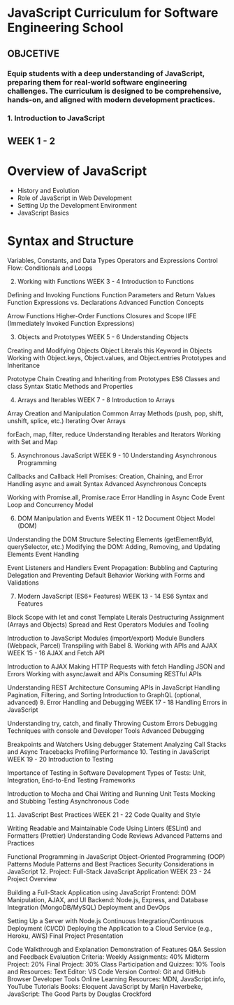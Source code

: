 <h1> JavaScript Curriculum for Software Engineering School </h1>

<h2> OBJCETIVE </h2>
<h3> Equip students with a deep understanding of JavaScript, preparing them for real-world software engineering challenges. The curriculum is designed to be comprehensive, hands-on, and aligned with modern development practices. </h3>

### 1. Introduction to JavaScript
## WEEK 1 - 2
# Overview of JavaScript
- History and Evolution
- Role of JavaScript in Web Development
- Setting Up the Development Environment
- JavaScript Basics

# Syntax and Structure
Variables, Constants, and Data Types
Operators and Expressions
Control Flow: Conditionals and Loops

2. Working with Functions
WEEK 3 - 4
Introduction to Functions

Defining and Invoking Functions
Function Parameters and Return Values
Function Expressions vs. Declarations
Advanced Function Concepts

Arrow Functions
Higher-Order Functions
Closures and Scope
IIFE (Immediately Invoked Function Expressions)

3. Objects and Prototypes
WEEK 5 - 6
Understanding Objects

Creating and Modifying Objects
Object Literals
this Keyword in Objects
Working with Object.keys, Object.values, and Object.entries
Prototypes and Inheritance

Prototype Chain
Creating and Inheriting from Prototypes
ES6 Classes and class Syntax
Static Methods and Properties

4. Arrays and Iterables
WEEK 7 - 8
Introduction to Arrays

Array Creation and Manipulation
Common Array Methods (push, pop, shift, unshift, splice, etc.)
Iterating Over Arrays

forEach, map, filter, reduce
Understanding Iterables and Iterators
Working with Set and Map

5. Asynchronous JavaScript
WEEK 9 - 10
Understanding Asynchronous Programming

Callbacks and Callback Hell
Promises: Creation, Chaining, and Error Handling
async and await Syntax
Advanced Asynchronous Concepts

Working with Promise.all, Promise.race
Error Handling in Async Code
Event Loop and Concurrency Model

6. DOM Manipulation and Events
WEEK 11 - 12
Document Object Model (DOM)

Understanding the DOM Structure
Selecting Elements (getElementById, querySelector, etc.)
Modifying the DOM: Adding, Removing, and Updating Elements
Event Handling

Event Listeners and Handlers
Event Propagation: Bubbling and Capturing
Delegation and Preventing Default Behavior
Working with Forms and Validations

7. Modern JavaScript (ES6+ Features)
WEEK 13 - 14
ES6 Syntax and Features

Block Scope with let and const
Template Literals
Destructuring Assignment (Arrays and Objects)
Spread and Rest Operators
Modules and Tooling

Introduction to JavaScript Modules (import/export)
Module Bundlers (Webpack, Parcel)
Transpiling with Babel
8. Working with APIs and AJAX
WEEK 15 - 16
AJAX and Fetch API

Introduction to AJAX
Making HTTP Requests with fetch
Handling JSON and Errors
Working with async/await and APIs
Consuming RESTful APIs

Understanding REST Architecture
Consuming APIs in JavaScript
Handling Pagination, Filtering, and Sorting
Introduction to GraphQL (optional, advanced)
9. Error Handling and Debugging
WEEK 17 - 18
Handling Errors in JavaScript

Understanding try, catch, and finally
Throwing Custom Errors
Debugging Techniques with console and Developer Tools
Advanced Debugging

Breakpoints and Watchers
Using debugger Statement
Analyzing Call Stacks and Async Tracebacks
Profiling Performance
10. Testing in JavaScript
WEEK 19 - 20
Introduction to Testing

Importance of Testing in Software Development
Types of Tests: Unit, Integration, End-to-End
Testing Frameworks

Introduction to Mocha and Chai
Writing and Running Unit Tests
Mocking and Stubbing
Testing Asynchronous Code

11. JavaScript Best Practices
WEEK 21 - 22 Code Quality and Style

Writing Readable and Maintainable Code
Using Linters (ESLint) and Formatters (Prettier)
Understanding Code Reviews
Advanced Patterns and Practices

Functional Programming in JavaScript
Object-Oriented Programming (OOP) Patterns
Module Patterns and Best Practices
Security Considerations in JavaScript
12. Project: Full-Stack JavaScript Application
WEEK 23 - 24
Project Overview

Building a Full-Stack Application using JavaScript
Frontend: DOM Manipulation, AJAX, and UI
Backend: Node.js, Express, and Database Integration (MongoDB/MySQL)
Deployment and DevOps

Setting Up a Server with Node.js
Continuous Integration/Continuous Deployment (CI/CD)
Deploying the Application to a Cloud Service (e.g., Heroku, AWS)
Final Project Presentation

Code Walkthrough and Explanation
Demonstration of Features
Q&A Session and Feedback
Evaluation Criteria:
Weekly Assignments: 40%
Midterm Project: 20%
Final Project: 30%
Class Participation and Quizzes: 10%
Tools and Resources:
Text Editor: VS Code
Version Control: Git and GitHub
Browser Developer Tools
Online Learning Resources: MDN, JavaScript.info, YouTube Tutorials
Books: Eloquent JavaScript by Marijn Haverbeke, JavaScript: The Good Parts by Douglas Crockford
